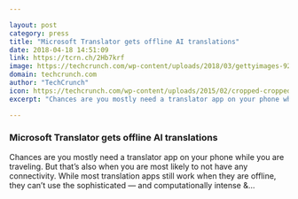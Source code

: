 ```yaml
---

layout: post
category: press
title: "Microsoft Translator gets offline AI translations"
date: 2018-04-18 14:51:09
link: https://tcrn.ch/2Hb7krf
image: https://techcrunch.com/wp-content/uploads/2018/03/gettyimages-928059862.jpeg?w=600
domain: techcrunch.com
author: "TechCrunch"
icon: https://techcrunch.com/wp-content/uploads/2015/02/cropped-cropped-favicon-gradient.png?w=180
excerpt: "Chances are you mostly need a translator app on your phone while you are traveling. But that’s also when you are most likely to not have any connectivity. While most translation apps still work when they are offline, they can’t use the sophisticated — and computationally intense &amp;…"

---
```


### Microsoft Translator gets offline AI translations

Chances are you mostly need a translator app on your phone while you are traveling. But that’s also when you are most likely to not have any connectivity. While most translation apps still work when they are offline, they can’t use the sophisticated — and computationally intense &amp;…